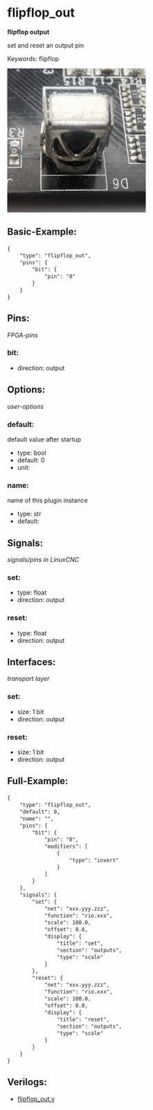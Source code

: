 # flipflop_out
**flipflop output**

set and reset an output pin

Keywords: flipflop


![image.png](image.png)

## Basic-Example:
```
{
    "type": "flipflop_out",
    "pins": {
        "bit": {
            "pin": "0"
        }
    }
}
```

## Pins:
*FPGA-pins*
### bit:

 * direction: output


## Options:
*user-options*
### default:
default value after startup

 * type: bool
 * default: 0
 * unit: 

### name:
name of this plugin instance

 * type: str
 * default: 


## Signals:
*signals/pins in LinuxCNC*
### set:

 * type: float
 * direction: output

### reset:

 * type: float
 * direction: output


## Interfaces:
*transport layer*
### set:

 * size: 1 bit
 * direction: output

### reset:

 * size: 1 bit
 * direction: output


## Full-Example:
```
{
    "type": "flipflop_out",
    "default": 0,
    "name": "",
    "pins": {
        "bit": {
            "pin": "0",
            "modifiers": [
                {
                    "type": "invert"
                }
            ]
        }
    },
    "signals": {
        "set": {
            "net": "xxx.yyy.zzz",
            "function": "rio.xxx",
            "scale": 100.0,
            "offset": 0.0,
            "display": {
                "title": "set",
                "section": "outputs",
                "type": "scale"
            }
        },
        "reset": {
            "net": "xxx.yyy.zzz",
            "function": "rio.xxx",
            "scale": 100.0,
            "offset": 0.0,
            "display": {
                "title": "reset",
                "section": "outputs",
                "type": "scale"
            }
        }
    }
}
```

## Verilogs:
 * [flipflop_out.v](flipflop_out.v)
